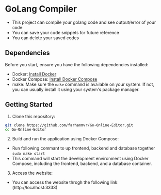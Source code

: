 # GoLang Compiler

- This project can compile your golang code and see output/error of your code
- You can save your code snippets for future reference
- You can delete your saved codes

## Dependencies

Before you start, ensure you have the following dependencies installed:

- Docker: [Install Docker](https://docs.docker.com/get-docker/)
- Docker Compose: [Install Docker Compose](https://docs.docker.com/compose/install/)
- make: Make sure the `make` command is available on your system. If not, you can usually install it using your system's package manager.

## Getting Started

1. Clone this repository:

```bash
git clone https://github.com/farhanmvr/Go-Online-Editor.git
cd Go-Online-Editor
```

2. Build and run the application using Docker Compose:

- Run following commant to up frontend, backend and database together
`sudo make start`
- This command will start the development environment using Docker Compose, including the frontend, backend, and a database container.

3. Access the website:

- You can access the website throgh the following link (http://localhost:3333)
